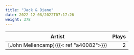```yaml
---
title: "Jack & Diane"
date: 2022-12-08/2022T07:17:26
weight: 378
---
```




 Artist | Plays 
----- | -----:
[John Mellencamp]({{< ref "a40082">}}) | 2
